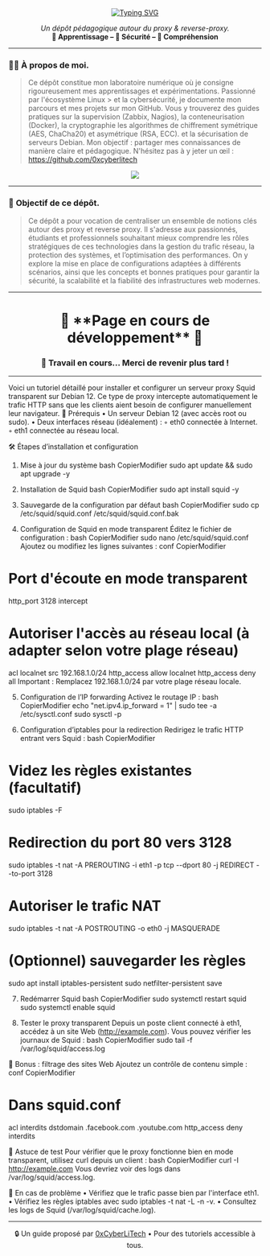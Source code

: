 <div align="center">

<a href="https://github.com/0xCyberLiTech">
  <img src="https://readme-typing-svg.herokuapp.com?font=Fira+Code&size=32&pause=1000&color=D14A4A&center=true&vCenter=true&width=650&lines=LES+PROXIES;LES+REVERSES+PROXIES;Introduction;Fonctionnement+de+Base;Sécurité+et+Confidentialité" alt="Typing SVG" />
</a>

<p align="center">
  <em>Un dépôt pédagogique autour du proxy & reverse-proxy.</em><br>
  <b>📘 Apprentissage – 🔐 Sécurité – 🧠 Compréhension</b>
</p>

</div>

---

### 👨‍💻 **À propos de moi.**

> Ce dépôt constitue mon laboratoire numérique où je consigne rigoureusement mes apprentissages et expérimentations. Passionné par l'écosystème Linux > et la cybersécurité, je
> documente mon parcours et mes projets sur mon GitHub. Vous y trouverez des guides pratiques sur la supervision (Zabbix,
> Nagios), la conteneurisation (Docker), la cryptographie les algorithmes de chiffrement symétrique (AES, ChaCha20) et asymétrique (RSA, ECC).  et la
> sécurisation de serveurs Debian. Mon objectif : partager mes connaissances de manière claire et pédagogique. N'hésitez pas à y jeter un œil : https://github.com/0xcyberlitech

<p align="center">
  <a href="https://skillicons.dev">
    <img src="https://skillicons.dev/icons?i=linux,debian,bash,docker,nginx,grafana,prometheus,git,vim" />
  </a>
</p>

---

### 🎯 **Objectif de ce dépôt.**

> Ce dépôt a pour vocation de centraliser un ensemble de notions clés autour des proxy et reverse proxy. Il s'adresse aux passionnés, étudiants et professionnels souhaitant mieux comprendre les rôles stratégiques de ces technologies dans la
> gestion du trafic réseau, la protection des systèmes, et l’optimisation des performances.
> On y explore la mise en place de configurations adaptées à différents scénarios, ainsi que les concepts et bonnes pratiques pour garantir la sécurité, la scalabilité et la fiabilité des infrastructures web modernes.

---

<h1 align="center"> 🚧 **Page en cours de développement** 🚧</h1>
<h3 align="center"> 🔧 Travail en cours... Merci de revenir plus tard !</h3>

---

Voici un tutoriel détaillé pour installer et configurer un serveur proxy Squid transparent sur Debian 12. Ce type de proxy intercepte automatiquement le trafic HTTP sans que les clients aient besoin de configurer manuellement leur navigateur. 
🧰 Prérequis
    • Un serveur Debian 12 (avec accès root ou sudo).
    • Deux interfaces réseau (idéalement) :
        ◦ eth0 connectée à Internet.
        ◦ eth1 connectée au réseau local.

🛠 Étapes d’installation et configuration

1. Mise à jour du système
bash
CopierModifier
sudo apt update && sudo apt upgrade -y

2. Installation de Squid
bash
CopierModifier
sudo apt install squid -y

3. Sauvegarde de la configuration par défaut
bash
CopierModifier
sudo cp /etc/squid/squid.conf /etc/squid/squid.conf.bak

4. Configuration de Squid en mode transparent
Éditez le fichier de configuration :
bash
CopierModifier
sudo nano /etc/squid/squid.conf
Ajoutez ou modifiez les lignes suivantes :
conf
CopierModifier
# Port d'écoute en mode transparent
http_port 3128 intercept

# Autoriser l'accès au réseau local (à adapter selon votre plage réseau)
acl localnet src 192.168.1.0/24
http_access allow localnet
http_access deny all
Important : Remplacez 192.168.1.0/24 par votre plage réseau locale.

5. Configuration de l’IP forwarding
Activez le routage IP :
bash
CopierModifier
echo "net.ipv4.ip_forward = 1" | sudo tee -a /etc/sysctl.conf
sudo sysctl -p

6. Configuration d’iptables pour la redirection
Redirigez le trafic HTTP entrant vers Squid :
bash
CopierModifier
# Videz les règles existantes (facultatif)
sudo iptables -F

# Redirection du port 80 vers 3128
sudo iptables -t nat -A PREROUTING -i eth1 -p tcp --dport 80 -j REDIRECT --to-port 3128

# Autoriser le trafic NAT
sudo iptables -t nat -A POSTROUTING -o eth0 -j MASQUERADE

# (Optionnel) sauvegarder les règles
sudo apt install iptables-persistent
sudo netfilter-persistent save

7. Redémarrer Squid
bash
CopierModifier
sudo systemctl restart squid
sudo systemctl enable squid

8. Tester le proxy transparent
Depuis un poste client connecté à eth1, accédez à un site Web (http://example.com). Vous pouvez vérifier les journaux de Squid :
bash
CopierModifier
sudo tail -f /var/log/squid/access.log

🔐 Bonus : filtrage des sites Web
Ajoutez un contrôle de contenu simple :
conf
CopierModifier
# Dans squid.conf
acl interdits dstdomain .facebook.com .youtube.com
http_access deny interdits

🧪 Astuce de test
Pour vérifier que le proxy fonctionne bien en mode transparent, utilisez curl depuis un client :
bash
CopierModifier
curl -I http://example.com
Vous devriez voir des logs dans /var/log/squid/access.log.

🧹 En cas de problème
    • Vérifiez que le trafic passe bien par l'interface eth1.
    • Vérifiez les règles iptables avec sudo iptables -t nat -L -n -v.
    • Consultez les logs de Squid (/var/log/squid/cache.log).

---

<p align="center">
  🔒 Un guide proposé par <a href="https://github.com/0xCyberLiTech">0xCyberLiTech</a> • Pour des tutoriels accessible à tous.
</p>

